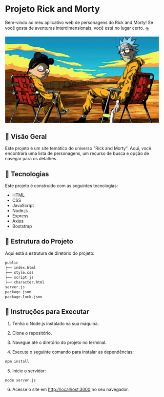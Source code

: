 # Projeto Rick and Morty

Bem-vindo ao meu aplicativo web de personagens do Rick and Morty! Se você gosta de aventuras interdimensionais, você está no lugar certo. 🛸

![Rick and Morty Image](./public/wallpaper.jpg)

## 📜 Visão Geral

Este projeto é um site temático do universo "Rick and Morty". Aqui, você encontrará uma lista de personagens, um recurso de busca e opção de navegar para os detalhes.

## 🧪 Tecnologias

Este projeto é construído com as seguintes tecnologias:

- HTML
- CSS
- JavaScript
- Node.js
- Express
- Axios
- Bootstrap

## 📁 Estrutura do Projeto

Aqui está a estrutura de diretório do projeto:

```
public
├── index.html
├── style.css
├── script.js
├── character.html
server.js
package.json
package-lock.json
```


## 🚀 Instruções para Executar

1. Tenha o Node.js instalado na sua máquina.

2. Clone o repositório.

3. Navegue até o diretório do projeto no terminal.

4. Execute o seguinte comando para instalar as dependências:

```bash
npm install
```

5. Inicie o servidor:

```
node server.js
```


6. Acesse o site em [http://localhost:3000](http://localhost:3000) no seu navegador.
